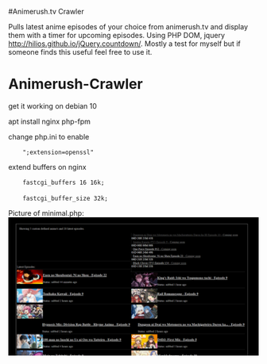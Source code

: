 #Animerush.tv Crawler

Pulls latest anime episodes of your choice from animerush.tv and display them with a timer for upcoming episodes. Using PHP DOM, jquery http://hilios.github.io/jQuery.countdown/. Mostly a test for myself but if someone finds this useful feel free to use it.

# Animerush-Crawler



get it working on debian 10


apt install nginx php-fpm


change php.ini to enable

        ";extension=openssl"
        
        
extend buffers on nginx

        fastcgi_buffers 16 16k;
        
        fastcgi_buffer_size 32k;

Picture of minimal.php:
![Picture of minimal.php](https://github.com/trite2k3/Animerush-Crawler/blob/master/Capture.PNG)
